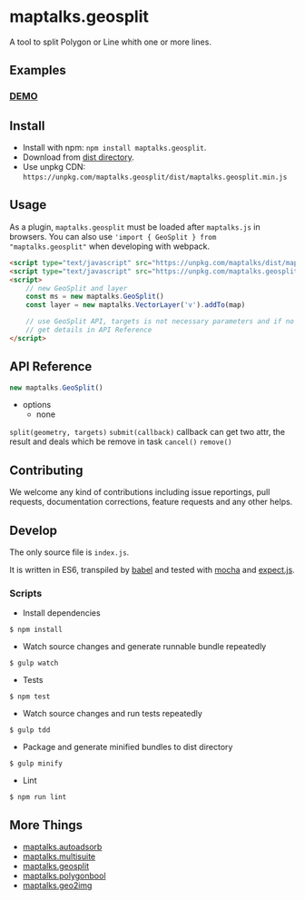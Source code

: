 # maptalks.geosplit

A tool to split Polygon or Line whith one or more lines.

## Examples

### [DEMO](https://cxiaof.github.io/maptalks.geosplit/demo/index.html)

## Install

-   Install with npm: `npm install maptalks.geosplit`.
-   Download from [dist directory](https://github.com/cXiaof/maptalks.geosplit/tree/master/dist).
-   Use unpkg CDN: `https://unpkg.com/maptalks.geosplit/dist/maptalks.geosplit.min.js`

## Usage

As a plugin, `maptalks.geosplit` must be loaded after `maptalks.js` in browsers. You can also use `'import { GeoSplit } from "maptalks.geosplit"` when developing with webpack.

```html
<script type="text/javascript" src="https://unpkg.com/maptalks/dist/maptalks.min.js"></script>
<script type="text/javascript" src="https://unpkg.com/maptalks.geosplit/dist/maptalks.geosplit.min.js"></script>
<script>
    // new GeoSplit and layer
    const ms = new maptalks.GeoSplit()
    const layer = new maptalks.VectorLayer('v').addTo(map)

    // use GeoSplit API, targets is not necessary parameters and if no targets user will choose geometry on the map
    // get details in API Reference
</script>
```

## API Reference

```javascript
new maptalks.GeoSplit()
```

-   options
    -   none

`split(geometry, targets)`
`submit(callback)` callback can get two attr, the result and deals which be remove in task
`cancel()`
`remove()`

## Contributing

We welcome any kind of contributions including issue reportings, pull requests, documentation corrections, feature requests and any other helps.

## Develop

The only source file is `index.js`.

It is written in ES6, transpiled by [babel](https://babeljs.io/) and tested with [mocha](https://mochajs.org) and [expect.js](https://github.com/Automattic/expect.js).

### Scripts

-   Install dependencies

```shell
$ npm install
```

-   Watch source changes and generate runnable bundle repeatedly

```shell
$ gulp watch
```

-   Tests

```shell
$ npm test
```

-   Watch source changes and run tests repeatedly

```shell
$ gulp tdd
```

-   Package and generate minified bundles to dist directory

```shell
$ gulp minify
```

-   Lint

```shell
$ npm run lint
```

## More Things

-   [maptalks.autoadsorb](https://github.com/cXiaof/maptalks.autoadsorb/issues)
-   [maptalks.multisuite](https://github.com/cXiaof/maptalks.multisuite/issues)
-   [maptalks.geosplit](https://github.com/cXiaof/maptalks.geosplit/issues)
-   [maptalks.polygonbool](https://github.com/cXiaof/maptalks.polygonbool/issues)
-   [maptalks.geo2img](https://github.com/cXiaof/maptalks.geo2img/issues)
